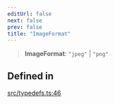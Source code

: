 ```yaml
---
editUrl: false
next: false
prev: false
title: "ImageFormat"
---
```


> **ImageFormat**: `"jpeg"` \| `"png"`

## Defined in

[src/typedefs.ts:46](https://github.com/fabricjs/fabric.js/blob/c093e29e73123dafcfa091ff4d5e04e690bb796e/src/typedefs.ts#L46)
